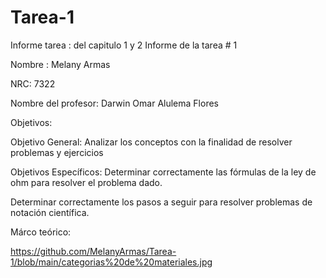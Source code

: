 # Tarea-1
Informe tarea : del capitulo 1 y 2 Informe de la tarea # 1

Nombre : Melany Armas

NRC: 7322

Nombre del profesor: Darwin Omar Alulema Flores

Objetivos:

Objetivo General: Analizar los conceptos con la finalidad de resolver problemas y ejercicios

Objetivos Específicos: Determinar correctamente las fórmulas de la ley de ohm para resolver el problema dado.

Determinar correctamente los pasos a seguir para resolver problemas de notación científica.

Márco teórico:

https://github.com/MelanyArmas/Tarea-1/blob/main/categorias%20de%20materiales.jpg
